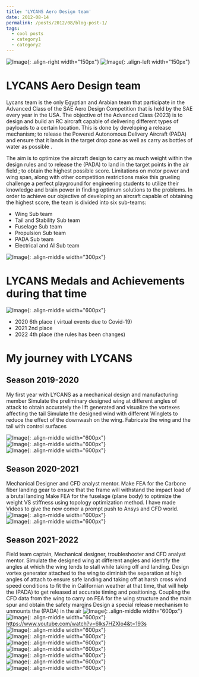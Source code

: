 ```yaml
---
title: 'LYCANS Aero Design team'
date: 2012-08-14
permalink: /posts/2012/08/blog-post-1/
tags:
  - cool posts
  - category1
  - category2
---
```


![Image](/images/lycans/Picture1.png){: .align-right width="150px"}
![Image](/images/lycans/Picture2.png){: .align-left width="150px"}

LYCANS Aero Design team
======
Lycans team is the only Egyptian and Arabian team that participate in the Advanced Class of the SAE Aero Design Competition that is held by the SAE every year in the USA. The objective of the Advanced Class (2023) is to design and build an RC aircraft capable of delivering different types of payloads to a certain location. This is done by developing a release mechanism; to release the Powered Autonomous Delivery Aircraft (PADA) and ensure that it lands in the target drop zone as well as carry as bottles of water as possible .

The aim is to optimize the aircraft design to carry as much weight within the design rules and to release the (PADA) to land in the target points in the air field ; to obtain the highest possible score. Limitations on motor power and wing span, along with other competition restrictions make this grueling challenge a perfect playground for engineering students to utilize their knowledge and brain power in finding optimum solutions to the problems. In order to achieve our objective of developing an aircraft capable of obtaining the highest score, the team is divided into six sub-teams:
- Wing Sub team
- Tail and Stability Sub team
- Fuselage Sub team
- Propulsion Sub team
- PADA Sub team
- Electrical and AI Sub team

![Image](./images/lycans/Picture3.png){: .align-middle width="300px"}

LYCANS Medals and Achievements during that time
======
![Image](./images/lycans/Picture7.png){: .align-middle width="600px"}

- 2020 6th place ( virtual events due to Covid-19)
- 2021 2nd place 
- 2022 4th place (the rules has been changes)

My journey with LYCANS
======

Season 2019-2020 
------
My first year with LYCANS as a mechanical design and manufacturing member 
Simulate the preliminary designed wing at different angles of attack to obtain accurately the lift generated and visualize the vortexes affecting the tail
Simulate the designed wind with different Winglets to reduce the effect of the downwash on the wing.
Fabricate the wing and the tail with control surfaces 

![Image](./images/lycans/Picture8.png){: .align-middle width="600px"} <br/>
![Image](./images/lycans/Picture9.png){: .align-middle width="600px"} <br/>
![Image](./images/lycans/Picture10.png){: .align-middle width="600px"} <br/>


Season 2020-2021
------
Mechanical Designer and CFD analyst mentor.
Make FEA for the Carbone fiber landing gear to ensure that the frame will withstand the impact load of a brutal landing 
Make FEA for the fuselage (plane body) to optimize the weight VS stiffness using topology optimization method.
I have made Videos to give the new comer a prompt push to Ansys and CFD world. 
![Image](./images/lycans/Picture11.png){: .align-middle width="600px"} <br/>
![Image](./images/lycans/Picture12.png){: .align-middle width="600px"} <br/>



Season 2021-2022
------
Field team captain, Mechanical designer, troubleshooter and CFD analyst mentor.
Simulate the designed wing at different angles and identify the angles at which the wing tends to stall while taking off and landing.
Design vortex generator attached to the wing to diminish the separation at high angles of attach to ensure safe landing and taking off at harsh cross wind speed conditions to fit the in Californian weather at that time, that will help the (PADA) to get released at accurate timing and positioning.
Coupling the CFD data from the wing to carry on FEA for the wing structure and the main spur and obtain the safety margins
Design a special release mechanism to unmounts the (PADA) in the air 
![Image](./images/lycans/Picture13.png){: .align-middle width="600px"} <br/>
![Image](./images/lycans/Picture14.png){: .align-middle width="600px"} <br/>
https://www.youtube.com/watch?v=6lks7HZXlo4&t=193s <br/>
![Image](./images/lycans/Picture15.png){: .align-middle width="600px"} <br/>
![Image](./images/lycans/Picture16.png){: .align-middle width="600px"} <br/>
![Image](./images/lycans/Picture18.png){: .align-middle width="600px"} <br/>
![Image](./images/lycans/Picture19.png){: .align-middle width="600px"} <br/>
![Image](./images/lycans/Picture20.png){: .align-middle width="600px"} <br/>
![Image](./images/lycans/Picture21.jpg){: .align-middle width="600px"} <br/>
![Image](./images/lycans/Picture22.jpg){: .align-middle width="600px"} <br/>

